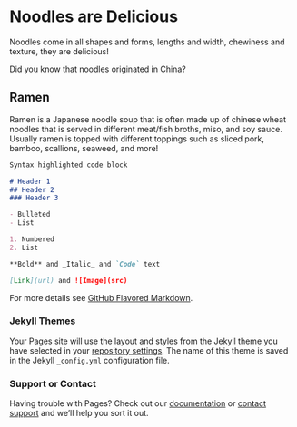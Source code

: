 # Noodles are Delicious

Noodles come in all shapes and forms, lengths and width, chewiness and texture, they are delicious!

Did you know that noodles originated in China?

## Ramen

Ramen is a Japanese noodle soup that is often made up of chinese wheat noodles that is served in different meat/fish broths, miso, and soy sauce. Usually ramen is topped with different toppings such as sliced pork, bamboo, scallions, seaweed, and more!

```markdown
Syntax highlighted code block

# Header 1
## Header 2
### Header 3

- Bulleted
- List

1. Numbered
2. List

**Bold** and _Italic_ and `Code` text

[Link](url) and ![Image](src)
```

For more details see [GitHub Flavored Markdown](https://guides.github.com/features/mastering-markdown/).

### Jekyll Themes

Your Pages site will use the layout and styles from the Jekyll theme you have selected in your [repository settings](https://github.com/custoyang/Noodles/settings). The name of this theme is saved in the Jekyll `_config.yml` configuration file.

### Support or Contact

Having trouble with Pages? Check out our [documentation](https://docs.github.com/categories/github-pages-basics/) or [contact support](https://github.com/contact) and we’ll help you sort it out.
